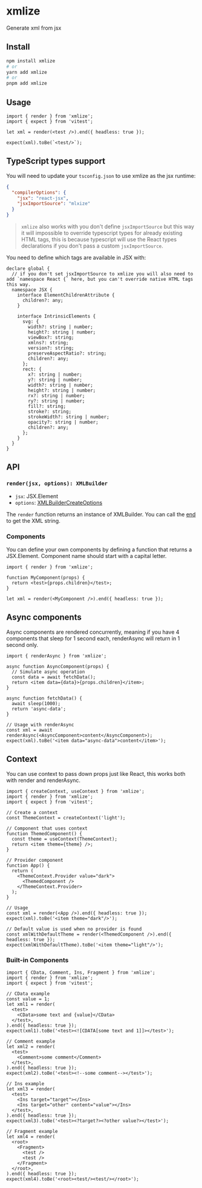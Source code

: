 # xmlize

Generate xml from jsx

## Install

```bash
npm install xmlize
# or
yarn add xmlize
# or
pnpm add xmlize
```

## Usage

```tsx
import { render } from 'xmlize';
import { expect } from 'vitest';

let xml = render(<test />).end({ headless: true });

expect(xml).toBe(`<test/>`);
```

## TypeScript types support

You will need to update your `tsconfig.json` to use xmlize as the jsx runtime:

```json
{
  "compilerOptions": {
    "jsx": "react-jsx",
    "jsxImportSource": "mlxize"
  }
}
```

> `xmlize` also works with you don't define `jsxImportSource` but this way it will impossible to override typescript types for already existing HTML tags, this is because typescript will use the React types declarations if you don't pass a custom `jsxImportSource`.

You need to define which tags are available in JSX with:

```tsx
declare global {
  // if you don't set jsxImportSource to xmlize you will also need to add `namespace React {` here, but you can't override native HTML tags this way.
  namespace JSX {
    interface ElementChildrenAttribute {
      children?: any;
    }

    interface IntrinsicElements {
      svg: {
        width?: string | number;
        height?: string | number;
        viewBox?: string;
        xmlns?: string;
        version?: string;
        preserveAspectRatio?: string;
        children?: any;
      };
      rect: {
        x?: string | number;
        y?: string | number;
        width?: string | number;
        height?: string | number;
        rx?: string | number;
        ry?: string | number;
        fill?: string;
        stroke?: string;
        strokeWidth?: string | number;
        opacity?: string | number;
        children?: any;
      };
    }
  }
}
```

## API

### `render(jsx, options): XMLBuilder`

- `jsx`: JSX.Element
- `options`: [XMLBuilderCreateOptions](https://oozcitak.github.io/xmlbuilder2/builder-functions.html#builder-options)

The `render` function returns an instance of XMLBuilder. You can call the [end](https://oozcitak.github.io/xmlbuilder2/conversion-functions.html#end) to get the XML string.

### Components

You can define your own components by defining a function that returns a JSX.Element. Component name should start with a capital letter.

```tsx
import { render } from 'xmlize';

function MyComponent(props) {
  return <test>{props.children}</test>;
}

let xml = render(<MyComponent />).end({ headless: true });
```

## Async components

Async components are rendered concurrently, meaning if you have 4 components that sleep for 1 second each, renderAsync will return in 1 second only.

```tsx
import { renderAsync } from 'xmlize';

async function AsyncComponent(props) {
  // Simulate async operation
  const data = await fetchData();
  return <item data={data}>{props.children}</item>;
}

async function fetchData() {
  await sleep(1000);
  return 'async-data';
}

// Usage with renderAsync
const xml = await renderAsync(<AsyncComponent>content</AsyncComponent>);
expect(xml).toBe('<item data="async-data">content</item>');
```

## Context

You can use context to pass down props just like React, this works both with render and renderAsync.

```tsx
import { createContext, useContext } from 'xmlize';
import { render } from 'xmlize';
import { expect } from 'vitest';

// Create a context
const ThemeContext = createContext('light');

// Component that uses context
function ThemedComponent() {
  const theme = useContext(ThemeContext);
  return <item theme={theme} />;
}

// Provider component
function App() {
  return (
    <ThemeContext.Provider value="dark">
      <ThemedComponent />
    </ThemeContext.Provider>
  );
}

// Usage
const xml = render(<App />).end({ headless: true });
expect(xml).toBe('<item theme="dark"/>');

// Default value is used when no provider is found
const xmlWithDefaultTheme = render(<ThemedComponent />).end({ headless: true });
expect(xmlWithDefaultTheme).toBe('<item theme="light"/>');
```

### Built-in Components

```tsx
import { CData, Comment, Ins, Fragment } from 'xmlize';
import { render } from 'xmlize';
import { expect } from 'vitest';

// CData example
const value = 1;
let xml1 = render(
  <test>
    <CData>some text and {value}</CData>
  </test>,
).end({ headless: true });
expect(xml1).toBe('<test><![CDATA[some text and 1]]></test>');

// Comment example
let xml2 = render(
  <test>
    <Comment>some comment</Comment>
  </test>,
).end({ headless: true });
expect(xml2).toBe('<test><!--some comment--></test>');

// Ins example
let xml3 = render(
  <test>
    <Ins target="target"></Ins>
    <Ins target="other" content="value"></Ins>
  </test>,
).end({ headless: true });
expect(xml3).toBe('<test><?target?><?other value?></test>');

// Fragment example
let xml4 = render(
  <root>
    <Fragment>
      <test />
      <test />
    </Fragment>
  </root>,
).end({ headless: true });
expect(xml4).toBe('<root><test/><test/></root>');
```
